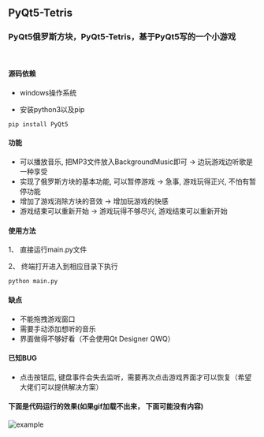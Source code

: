 
## PyQt5-Tetris

### PyQt5俄罗斯方块，PyQt5-Tetris，基于PyQt5写的一个小游戏

<br>

#### 源码依赖

- windows操作系统

- 安装python3以及pip

```
pip install PyQt5
```

#### 功能

- 可以播放音乐, 把MP3文件放入BackgroundMusic即可 -> 边玩游戏边听歌是一种享受
- 实现了俄罗斯方块的基本功能, 可以暂停游戏 -> 急事, 游戏玩得正兴, 不怕有暂停功能
- 增加了游戏消除方块的音效 -> 增加玩游戏的快感
- 游戏结束可以重新开始 -> 游戏玩得不够尽兴, 游戏结束可以重新开始


#### 使用方法

1、 直接运行main.py文件

2、 终端打开进入到相应目录下执行

```
python main.py
```

#### 缺点

- 不能拖拽游戏窗口
- 需要手动添加想听的音乐
- 界面做得不够好看（不会使用Qt Designer QWQ）

#### 已知BUG

- 点击按钮后, 键盘事件会失去监听，需要再次点击游戏界面才可以恢复（希望大佬们可以提供解决方案）


#### 下面是代码运行的效果(如果gif加载不出来， 下面可能没有内容)


![example](https://i.loli.net/2020/11/10/XF6tMQGmdO8EjIk.gif)
